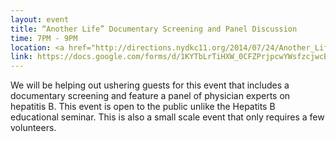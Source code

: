 ```yaml
---
layout: event
title: “Another Life” Documentary Screening and Panel Discussion
time: 7PM - 9PM
location: <a href="http://directions.nydkc11.org/2014/07/24/Another_Life_Documentary/"> 25 W. 43rd St #1000, CUNY Asian American/Asian Research Institute, 18th Floor, Room C/D </a>
link: https://docs.google.com/forms/d/1KYTbLrTiHXW_0CFZPrjpcwYWsfzcjwcB4sz61x6xQXI/viewform
---
```

We will be helping out ushering guests for this event that includes a documentary screening and feature a panel of physician experts on hepatitis B.  This event is open to the public unlike the Hepatits B educational seminar.  This is also a small scale event that only requires a few volunteers.